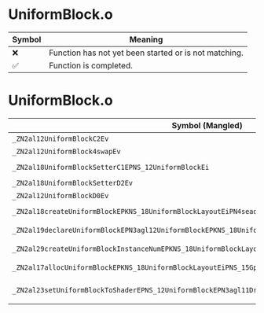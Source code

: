 # UniformBlock.o
| Symbol | Meaning 
| ------------- | ------------- 
| :x: | Function has not yet been started or is not matching. 
| :white_check_mark: | Function is completed. 


# UniformBlock.o
| Symbol (Mangled) | Symbol (Demangled) | Decompiled? |
| ------------- |  ------------- | ------------- |
| `_ZN2al12UniformBlockC2Ev` | `al::UniformBlock::UniformBlock(void)` | :x: |
| `_ZN2al12UniformBlock4swapEv` | `al::UniformBlock::swap(void)` | :x: |
| `_ZN2al18UniformBlockSetterC1EPNS_12UniformBlockEi` | `al::UniformBlockSetter::UniformBlockSetter(al::UniformBlock *,int)` | :x: |
| `_ZN2al18UniformBlockSetterD2Ev` | `al::UniformBlockSetter::~UniformBlockSetter()` | :x: |
| `_ZN2al12UniformBlockD0Ev` | `al::UniformBlock::~UniformBlock()` | :x: |
| `_ZN2al18createUniformBlockEPKNS_18UniformBlockLayoutEiPN4sead4HeapEi` | `al::createUniformBlock(al::UniformBlockLayout const*,int,sead::Heap *,int)` | :x: |
| `_ZN2al19declareUniformBlockEPN3agl12UniformBlockEPKNS_18UniformBlockLayoutEiPN4sead4HeapE` | `al::declareUniformBlock(agl::UniformBlock *,al::UniformBlockLayout const*,int,sead::Heap *)` | :x: |
| `_ZN2al29createUniformBlockInstanceNumEPKNS_18UniformBlockLayoutEiiPN4sead4HeapEi` | `al::createUniformBlockInstanceNum(al::UniformBlockLayout const*,int,int,sead::Heap *,int)` | :x: |
| `_ZN2al17allocUniformBlockEPKNS_18UniformBlockLayoutEiPNS_15GpuMemAllocatorEi` | `al::allocUniformBlock(al::UniformBlockLayout const*,int,al::GpuMemAllocator *,int)` | :x: |
| `_ZN2al23setUniformBlockToShaderEPNS_12UniformBlockEPN3agl11DrawContextERKNS2_13ShaderProgramEPKci` | `al::setUniformBlockToShader(al::UniformBlock *,agl::DrawContext *,agl::ShaderProgram const&,char const*,int)` | :x: |
